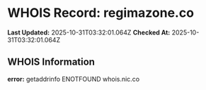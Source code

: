 # WHOIS Record: regimazone.co

**Last Updated:** 2025-10-31T03:32:01.064Z
**Checked At:** 2025-10-31T03:32:01.064Z

## WHOIS Information

**error:** getaddrinfo ENOTFOUND whois.nic.co


